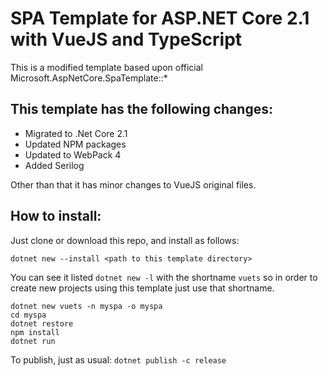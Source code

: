 # SPA Template for ASP.NET Core 2.1 with VueJS and TypeScript

This is a modified template based upon official Microsoft.AspNetCore.SpaTemplate::*

## This template has the following changes:

- Migrated to .Net Core 2.1
- Updated NPM packages
- Updated to WebPack 4
- Added Serilog

Other than that it has minor changes to VueJS original files.

## How to install:

Just clone or download this repo, and install as follows:

```
dotnet new --install <path to this template directory>
```
You can see it listed `dotnet new -l` with the shortname `vuets` so in order to create new projects using this template just use that shortname.

```
dotnet new vuets -n myspa -o myspa
cd myspa
dotnet restore
npm install
dotnet run
```
To publish, just as usual: `dotnet publish -c release`